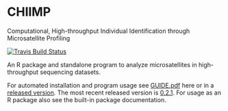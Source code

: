 # CHIIMP
Computational, High-throughput Individual Identification through Microsatellite Profiling

[![Travis Build Status](https://travis-ci.org/ShawHahnLab/chiimp.svg?branch=master)](https://travis-ci.org/ShawHahnLab/chiimp)

An R package and standalone program to analyze microsatellites in
high-throughput sequencing datasets.

For automated installation and program usage see [GUIDE.pdf](GUIDE.pdf) here or
in a [released version](https://github.com/ShawHahnLab/chiimp/releases).
The most recent released version is [0.2.1](https://github.com/ShawHahnLab/chiimp/releases/tag/0.2.1).
For usage as an R package also see the built-in package documentation.
